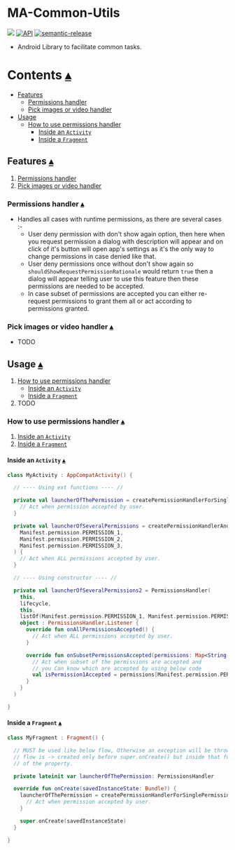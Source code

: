 # MA-Common-Utils

[![](https://jitpack.io/v/MohamedAlaaEldin636/MA-Common-Utils.svg)](https://jitpack.io/#MohamedAlaaEldin636/MA-Common-Utils) [![API](https://img.shields.io/badge/API-21%2B-blue.svg?style=flat)](https://android-arsenal.com/api?level=21) [![semantic-release](https://img.shields.io/badge/%20%20%F0%9F%93%A6%F0%9F%9A%80-semantic--release-e10079.svg)](https://github.com/semantic-release/semantic-release)

- Android Library to facilitate common tasks.

# Contents [▴](#ma-common-utils)

- [Features](#features-)
  - [Permissions handler](#permissions-handler-)
  - [Pick images or video handler](pick-images-or-video-handler-)
- [Usage](#usage-)
  - [How to use permissions handler](#how-to-use-permissions-handler-)
    - [Inside an `Activity`](#inside-an-activity-)
    - [Inside a `Fragment`](#inside-a-fragment-)

## Features [▴](#contents-)

1. [Permissions handler](#permissions-handler-)
2. [Pick images or video handler](pick-images-or-video-handler-)

### Permissions handler [▴](#features-)

- Handles all cases with runtime permissions, as there are several cases :-
  - User deny permission with don't show again option,
    then here when you request permission a dialog with description will appear and on click of
    it's button will open app's settings as it's the only way to change permissions in case denied
    like that.
  - User deny permissions once without don't show again so `shouldShowRequestPermissionRationale`
    would return `true` then a dialog will appear telling user to use this feature then these permissions
    are needed to be accepted.
  - In case subset of permissions are accepted you can either re-request permissions to grant them all
    or act according to permissions granted.

### Pick images or video handler [▴](#features-)

- TODO

## Usage [▴](#contents-)

1. [How to use permissions handler](#how-to-use-permissions-handler-)
    - [Inside an `Activity`](#inside-an-activity-)
    - [Inside a `Fragment`](#inside-a-fragment-)
2. TODO

### How to use permissions handler [▴](#usage-)

1. [Inside an `Activity`](#inside-an-activity-)
2. [Inside a `Fragment`](#inside-a-fragment-)

#### Inside an `Activity` [▴](#how-to-use-permissions-handler-)

```kotlin
class MyActivity : AppCompatActivity() {

  // ---- Using ext functions ---- //

  private val launcherOfThePermission = createPermissionHandlerForSinglePermission(Manifest.permission.THE_PERMISSION) {
    // Act when permission accepted by user.
  }

  private val launcherOfSeveralPermissions = createPermissionHandlerAndActOnlyIfAllGranted(
    Manifest.permission.PERMISSION_1,
    Manifest.permission.PERMISSION_2,
    Manifest.permission.PERMISSION_3,
  ) {
    // Act when ALL permissions accepted by user.
  }

  // ---- Using constructor ---- //

  private val launcherOfSeveralPermissions2 = PermissionsHandler(
    this,
    lifecycle,
    this,
    listOf(Manifest.permission.PERMISSION_1, Manifest.permission.PERMISSION_2),
    object : PermissionsHandler.Listener {
      override fun onAllPermissionsAccepted() {
        // Act when ALL permissions accepted by user.
      }

      override fun onSubsetPermissionsAccepted(permissions: Map<String, Boolean>) {
        // Act when subset of the permissions are accepted and 
        // you Can know which are accepted by using below code
        val isPermission1Accepted = permissions[Manifest.permission.PERMISSION_1] == true
      }
    }
  )

}
```

#### Inside a `Fragment` [▴](#how-to-use-permissions-handler-)

```kotlin
class MyFragment : Fragment() {

  // MUST be used like below flow, Otherwise an exception will be thrown.
  // flow is -> created only before super.onCreate() but inside that function not on declaration
  // of the property.

  private lateinit var launcherOfThePermission: PermissionsHandler

  override fun onCreate(savedInstanceState: Bundle?) {
    launcherOfThePermission = createPermissionHandlerForSinglePermission(Manifest.permission.THE_PERMISSION) {
      // Act when permission accepted by user.
    }

    super.onCreate(savedInstanceState)
  }

}
```
